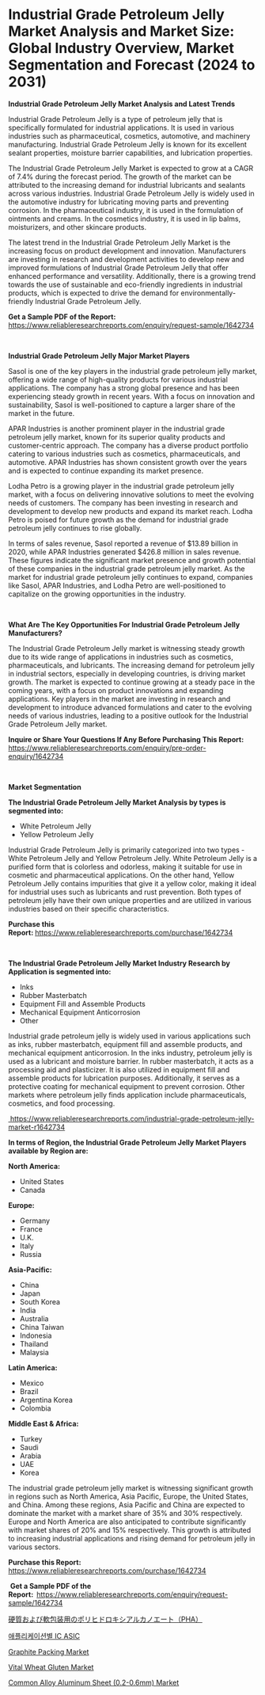 <p><h1>Industrial Grade Petroleum Jelly Market Analysis and Market Size: Global Industry Overview, Market Segmentation and Forecast (2024 to 2031)</h1></p><p><strong>Industrial Grade Petroleum Jelly Market Analysis and Latest Trends</strong></p>
<p><p>Industrial Grade Petroleum Jelly is a type of petroleum jelly that is specifically formulated for industrial applications. It is used in various industries such as pharmaceutical, cosmetics, automotive, and machinery manufacturing. Industrial Grade Petroleum Jelly is known for its excellent sealant properties, moisture barrier capabilities, and lubrication properties.</p><p>The Industrial Grade Petroleum Jelly Market is expected to grow at a CAGR of 7.4% during the forecast period. The growth of the market can be attributed to the increasing demand for industrial lubricants and sealants across various industries. Industrial Grade Petroleum Jelly is widely used in the automotive industry for lubricating moving parts and preventing corrosion. In the pharmaceutical industry, it is used in the formulation of ointments and creams. In the cosmetics industry, it is used in lip balms, moisturizers, and other skincare products.</p><p>The latest trend in the Industrial Grade Petroleum Jelly Market is the increasing focus on product development and innovation. Manufacturers are investing in research and development activities to develop new and improved formulations of Industrial Grade Petroleum Jelly that offer enhanced performance and versatility. Additionally, there is a growing trend towards the use of sustainable and eco-friendly ingredients in industrial products, which is expected to drive the demand for environmentally-friendly Industrial Grade Petroleum Jelly.</p></p>
<p><strong>Get a Sample PDF of the Report:&nbsp;</strong> <a href="https://www.reliableresearchreports.com/enquiry/request-sample/1642734">https://www.reliableresearchreports.com/enquiry/request-sample/1642734</a></p>
<p>&nbsp;</p>
<p><strong>Industrial Grade Petroleum Jelly Major Market Players</strong></p>
<p><p>Sasol is one of the key players in the industrial grade petroleum jelly market, offering a wide range of high-quality products for various industrial applications. The company has a strong global presence and has been experiencing steady growth in recent years. With a focus on innovation and sustainability, Sasol is well-positioned to capture a larger share of the market in the future.</p><p>APAR Industries is another prominent player in the industrial grade petroleum jelly market, known for its superior quality products and customer-centric approach. The company has a diverse product portfolio catering to various industries such as cosmetics, pharmaceuticals, and automotive. APAR Industries has shown consistent growth over the years and is expected to continue expanding its market presence.</p><p>Lodha Petro is a growing player in the industrial grade petroleum jelly market, with a focus on delivering innovative solutions to meet the evolving needs of customers. The company has been investing in research and development to develop new products and expand its market reach. Lodha Petro is poised for future growth as the demand for industrial grade petroleum jelly continues to rise globally.</p><p>In terms of sales revenue, Sasol reported a revenue of $13.89 billion in 2020, while APAR Industries generated $426.8 million in sales revenue. These figures indicate the significant market presence and growth potential of these companies in the industrial grade petroleum jelly market. As the market for industrial grade petroleum jelly continues to expand, companies like Sasol, APAR Industries, and Lodha Petro are well-positioned to capitalize on the growing opportunities in the industry.</p></p>
<p>&nbsp;</p>
<p><strong>What Are The Key Opportunities For Industrial Grade Petroleum Jelly Manufacturers?</strong></p>
<p><p>The Industrial Grade Petroleum Jelly market is witnessing steady growth due to its wide range of applications in industries such as cosmetics, pharmaceuticals, and lubricants. The increasing demand for petroleum jelly in industrial sectors, especially in developing countries, is driving market growth. The market is expected to continue growing at a steady pace in the coming years, with a focus on product innovations and expanding applications. Key players in the market are investing in research and development to introduce advanced formulations and cater to the evolving needs of various industries, leading to a positive outlook for the Industrial Grade Petroleum Jelly market.</p></p>
<p><strong>Inquire or Share Your Questions If Any Before Purchasing This Report:</strong> <a href="https://www.reliableresearchreports.com/enquiry/pre-order-enquiry/1642734">https://www.reliableresearchreports.com/enquiry/pre-order-enquiry/1642734</a></p>
<p>&nbsp;</p>
<p><strong>Market Segmentation</strong></p>
<p><strong>The Industrial Grade Petroleum Jelly Market Analysis by types is segmented into:</strong></p>
<p><ul><li>White Petroleum Jelly</li><li>Yellow Petroleum Jelly</li></ul></p>
<p><p>Industrial Grade Petroleum Jelly is primarily categorized into two types - White Petroleum Jelly and Yellow Petroleum Jelly. White Petroleum Jelly is a purified form that is colorless and odorless, making it suitable for use in cosmetic and pharmaceutical applications. On the other hand, Yellow Petroleum Jelly contains impurities that give it a yellow color, making it ideal for industrial uses such as lubricants and rust prevention. Both types of petroleum jelly have their own unique properties and are utilized in various industries based on their specific characteristics.</p></p>
<p><strong>Purchase this Report:&nbsp;</strong><a href="https://www.reliableresearchreports.com/purchase/1642734">https://www.reliableresearchreports.com/purchase/1642734</a></p>
<p>&nbsp;</p>
<p><strong>The Industrial Grade Petroleum Jelly Market Industry Research by Application is segmented into:</strong></p>
<p><ul><li>Inks</li><li>Rubber Masterbatch</li><li>Equipment Fill and Assemble Products</li><li>Mechanical Equipment Anticorrosion</li><li>Other</li></ul></p>
<p><p>Industrial grade petroleum jelly is widely used in various applications such as inks, rubber masterbatch, equipment fill and assemble products, and mechanical equipment anticorrosion. In the inks industry, petroleum jelly is used as a lubricant and moisture barrier. In rubber masterbatch, it acts as a processing aid and plasticizer. It is also utilized in equipment fill and assemble products for lubrication purposes. Additionally, it serves as a protective coating for mechanical equipment to prevent corrosion. Other markets where petroleum jelly finds application include pharmaceuticals, cosmetics, and food processing.</p></p>
<p><a href="https://www.reliableresearchreports.com/industrial-grade-petroleum-jelly-market-r1642734">&nbsp;https://www.reliableresearchreports.com/industrial-grade-petroleum-jelly-market-r1642734</a></p>
<p><strong>In terms of Region, the Industrial Grade Petroleum Jelly Market Players available by Region are:</strong></p>
<p>
    <p> <strong> North America: </strong>
        <ul>
            <li>United States</li>
            <li>Canada</li>
        </ul>
        </p> 
    <p> <strong> Europe: </strong>
        <ul>
            <li>Germany</li>
            <li>France</li>
            <li>U.K.</li>
            <li>Italy</li>
            <li>Russia</li>
        </ul>
        </p> 
    <p> <strong> Asia-Pacific: </strong>
        <ul>
            <li>China</li>
            <li>Japan</li>
            <li>South Korea</li>
            <li>India</li>
            <li>Australia</li>
            <li>China Taiwan</li>
            <li>Indonesia</li>
            <li>Thailand</li>
            <li>Malaysia</li>
        </ul>
        </p> 
    <p> <strong> Latin America: </strong>
        <ul>
            <li>Mexico</li>
            <li>Brazil</li>
            <li>Argentina Korea</li>
            <li>Colombia</li>
        </ul>
        </p> 
    <p> <strong> Middle East & Africa: </strong>
        <ul>
            <li>Turkey</li>
            <li>Saudi</li>
            <li>Arabia</li>
            <li>UAE</li>
            <li>Korea</li>
        </ul>
    </p>
    </p>
<p><p>The industrial grade petroleum jelly market is witnessing significant growth in regions such as North America, Asia Pacific, Europe, the United States, and China. Among these regions, Asia Pacific and China are expected to dominate the market with a market share of 35% and 30% respectively. Europe and North America are also anticipated to contribute significantly with market shares of 20% and 15% respectively. This growth is attributed to increasing industrial applications and rising demand for petroleum jelly in various sectors.</p></p>
<p><strong>Purchase this Report: </strong><a href="https://www.reliableresearchreports.com/purchase/1642734">https://www.reliableresearchreports.com/purchase/1642734</a></p>
<p>&nbsp;<strong>Get a Sample PDF of the Report:&nbsp;&nbsp;</strong><a href="https://www.reliableresearchreports.com/enquiry/request-sample/1642734">https://www.reliableresearchreports.com/enquiry/request-sample/1642734</a></p>
<p><strong></strong></p>
<p><p><a href="https://github.com/DanykaKilback/Market-Research-Report-List-1/blob/main/4451303113901.md">硬質および軟包装用のポリヒドロキシアルカノエート（PHA）</a></p><p><a href="https://github.com/ROBERTS65DAVID/Market-Research-Report-List-1/blob/main/4997610124308.md">애플리케이션별 IC ASIC</a></p><p><a href="https://github.com/GroverBarry/Market-Research-Report-List-5/blob/main/graphite-packing-market.md">Graphite Packing Market</a></p><p><a href="https://issuu.com/reportprime-2/docs/vital-wheat-gluten-market-size-2030.pptx">Vital Wheat Gluten Market</a></p><p><a href="https://github.com/lylyparadise/Market-Research-Report-List-3/blob/main/common-alloy-aluminum-sheet-02-06mm-market.md">Common Alloy Aluminum Sheet (0.2-0.6mm) Market</a></p></p>